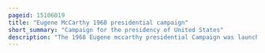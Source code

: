 ```yaml
---
pageid: 15106019
title: "Eugene McCarthy 1968 presidential campaign"
short_summary: "Campaign for the presidency of United States"
description: "The 1968 Eugene mccarthy presidential Campaign was launched in the late'67 by the united States senator eugene Mccarthy of Minnesota in the Fight for the 1968 democratic Party Nomination for President. His Campaign was primarily based on his Support for a swift End to the vietnam War through a Withdrawal of american Forces. The Campaign appealed to Youths who were tired of the Establishment and dissatisfied with Government."
---
```

